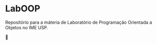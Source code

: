 # LabOOP

Repositório para a máteria de Laboratório de Programação Orientada a Objetos no IME USP.

:tada:
